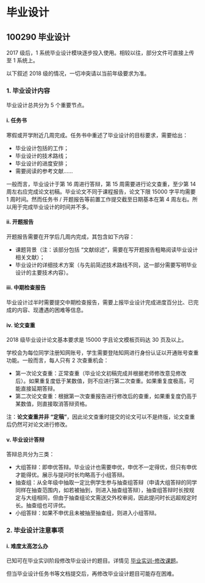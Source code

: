 # 毕业设计

## 100290 毕业设计

2017 级后，1 系统毕业设计模块逐步投入使用。相较以往，部分文件可直接上传至 1 系统上。

以下叙述 2018 级的情况，一切冲突请以当前年级要求为准。

### 1. 毕业设计内容

毕业设计总共分为 5 个重要节点。

#### i. 任务书

寒假或开学附近几周完成。任务书中重述了毕业设计的目标要求，需要给出：

* 毕业设计包括的工作；
* 毕业设计的技术路线；
* 毕业设计的进度安排；
* 需要阅读的参考文献……

一般而言，毕业设计于第 16 周进行答辩，第 15 周需要进行论文查重，至少第 14 周左右应完成论文初稿。毕业论文不同于课程报告，论文下限 15000 字平均需要 1 周时间。然而任务书 / 开题报告等前置工作提交截至日期基本在第 4 周左右。所以用于完成毕业设计的时间并不多。

#### ii. 开题报告

开题报告需要在开学后几周内完成，其包含如下内容：

* 课题背景（注：该部分包括 “文献综述”，需要在写开题报告粗略阅读毕业设计相关文献）；
* 毕业设计的详细技术方案（与先前简述技术路线不同，这一部分需要写明毕业设计的主要技术内容）。

#### iii. 中期检查报告

毕业设计过半时需要提交中期检查报告，需要上报毕业设计完成进度百分比、已完成的内容、现遭遇的困难等信息。

#### iv. 论文查重

2018 级毕业设计论文基本要求是 15000 字且论文模板页码达 30 页及以上。

学校会为每位同学注册知网账号，学生需要登陆知网进行身份认证以开通账号查重功能。一般而言，每人只有 2 次查重机会：

* 第一次论文查重：正常查重（毕业论文初稿完成并根据老师修改意见修改后）。如果重复度低于某数值，则不应进行第二次查重。如果重复度极高，可能直接延期答辩。
* 第二次论文查重：根据第一次查重报告进行修改后的查重，如果重复度仍高于某数值，则直接取消答辩资格。

注：**论文查重并非 “定稿”**，因此论文查重时提交的论文可以不是终版，论文查重后仍然可对论文进行修改。

#### v. 毕业设计答辩

答辩总共分为三类：

* 大组答辩：即申优答辩。毕业设计也需要申优，申优不一定得优，但只有申优才能得优。展示与提问时长均略高于小组答辩。
* 抽查组：从全年级中抽取一定比例学生参与抽查组答辩（申请大组答辩的同学同样在抽查范围内，如若被抽到，则进入抽查组答辩），抽查组答辩时长按规定与大组相同，但由于抽查组论文需送交外校审阅，因此提问时长远超规定时长。抽查组也可评优。
* 小组答辩：如果不申优且未被抽至抽查组，则进入小组答辩。

### 2. 毕业设计注意事项

#### i. 难度太高怎么办

已知可在毕业实训阶段修改毕业设计的题目。详情见 [毕业实训-修改课题](../大四上/100577_毕业实训.md)。

但当毕业设计任务书等文档提交后，再修改毕业设计题目可能存在困难。
